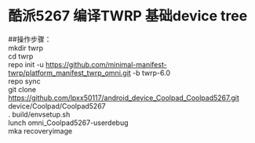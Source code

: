 # 酷派5267 编译TWRP 基础device tree
##操作步骤：<br> 
mkdir twrp <br> 
cd twrp <br> 
repo init -u https://github.com/minimal-manifest-twrp/platform_manifest_twrp_omni.git -b twrp-6.0 <br>
repo sync <br>
git clone https://github.com/lpxx50117/android_device_Coolpad_Coolpad5267.git device/Coolpad/Coolpad5267 <br>
. build/envsetup.sh <br>
lunch omni_Coolpad5267-userdebug <br>
mka recoveryimage <br>


